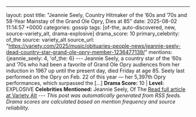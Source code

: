 ---
layout: post
title: "Jeannie Seely, Country Hitmaker of the ’60s and ’70s and 58-Year Mainstay of the Grand Ole Opry, Dies at 85"
date: 2025-08-02 11:14:57 +0000
categories: gossip
tags: [of-the, auto-discovered, new, source-variety_alt, drama-explosive]
drama_score: 10
primary_celebrity: of_the
source: variety_alt
source_url: "https://variety.com/2025/music/obituaries-people-news/jeannie-seely-dead-country-star-grand-ole-opry-member-1236477139/"
mentions: {jeannie_seely: 4, 'of_the: 6} --- Jeannie Seely, a country star of the ’60s and ’70s who had been a favorite of Grand Ole Opry audiences from her induction in 1967 up until the present day, died Friday at age 85. Seely last performed on the Opry on Feb. 22 of this year — her 5,397th Opry performances, which surpassed the […] **Drama Score:** 10 | **Level:** EXPLOSIVE **Celebrities Mentioned:** Jeannie Seely, Of The [Read full article at Variety Alt](https://variety.com/2025/music/obituaries-people-news/jeannie-seely-dead-country-star-grand-ole-opry-member-1236477139/) --- *This post was automatically generated from RSS feeds. Drama scores are calculated based on mention frequency and source reliability.*